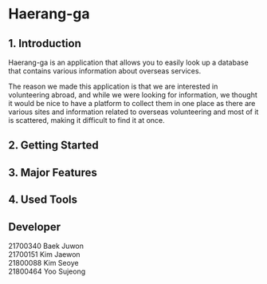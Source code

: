 # Haerang-ga

## 1. Introduction

Haerang-ga is an application that allows you to easily look up a database that contains various information about overseas services.

The reason we made this application is that we are interested in volunteering abroad, 
and while we were looking for information, we thought it would be nice to have a platform to collect them in one place 
as there are various sites and information related to overseas volunteering and most of it is scattered, making it difficult to find it at once.


## 2. Getting Started


## 3. Major Features


## 4. Used Tools


## Developer

21700340 Baek Juwon<br>
21700151 Kim Jaewon<br>
21800088 Kim Seoye<br>
21800464 Yoo Sujeong

